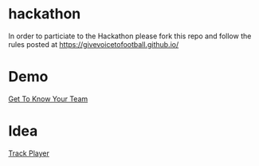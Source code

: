 # hackathon
In order to particiate to the Hackathon please fork this repo and follow the rules posted at https://givevoicetofootball.github.io/


# Demo
[Get To Know Your Team](docs/Get_To_Know_Your_Team.md)

# Idea
[Track Player](docs/Track_Player.md)